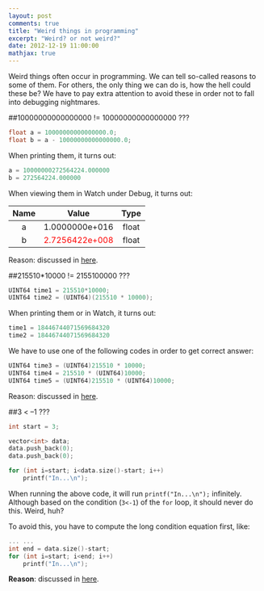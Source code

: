 ```yaml
---
layout: post
comments: true
title: "Weird things in programming"
excerpt: "Weird? or not weird?"
date: 2012-12-19 11:00:00
mathjax: true
---
```


Weird things often occur in programming. We can tell so-called reasons to some of them. For others, the only thing we can do is, how the hell could these be? We have to pay extra attention to avoid these in order not to fall into debugging nightmares.

##10000000000000000 != 10000000000000000 ???
```cpp
float a = 10000000000000000.0;
float b = a - 10000000000000000.0;
```

When printing them, it turns out:

```cpp
a = 10000000272564224.000000
b = 272564224.000000
```

When viewing them in Watch under Debug, it turns out:

|   Name |  Value | Type  |
|:--------:|:--------:|:--------:|
|   a    |  1.0000000e+016 | 	float	|
|   b    |  <span style="color:red">2.7256422e+008</span> | 	float	|

Reason: discussed in [here](http://stackoverflow.com/questions/18877902/why-is-10000000000000000-10000000000000000).

##215510*10000 != 2155100000 ???
```cpp
UINT64 time1 = 215510*10000;
UINT64 time2 = (UINT64)(215510 * 10000);
```

When printing them or in Watch, it turns out:

```cpp
time1 = 18446744071569684320
time2 = 18446744071569684320
```

We have to use one of the following codes in order to get correct answer:

```cpp
UINT64 time3 = (UINT64)215510 * 10000;
UINT64 time4 = 215510 * (UINT64)10000;
UINT64 time5 = (UINT64)215510 * (UINT64)10000;
```

Reason: discussed in [here](http://stackoverflow.com/questions/20727531/why-is-21551010000-2155100000).

##3 < –1 ???
```cpp
int start = 3;

vector<int> data;
data.push_back(0);
data.push_back(0);

for (int i=start; i<data.size()-start; i++)
    printf("In...\n");
```

When running the above code, it will run `printf("In...\n");` infinitely. Although based on the condition (`3<-1`) of the `for` loop, it should never do this. Weird, huh?

To avoid this, you have to compute the long condition equation first, like:

```cpp
... ...
int end = data.size()-start;
for (int i=start; i<end; i++)
    printf("In...\n");
```

**Reason**: discussed in [here](http://stackoverflow.com/questions/20728649/why-is-31-in-code).
